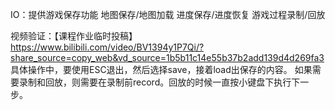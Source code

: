IO：提供游戏保存功能
地图保存/地图加载
进度保存/进度恢复
游戏过程录制/回放

视频验证：【课程作业临时投稿】 https://www.bilibili.com/video/BV1394y1P7Qi/?share_source=copy_web&vd_source=1b5b11c14e55b37b2add139d4d269fa3
具体操作中，要使用ESC退出，然后选择save，接着load出保存的内容。
如果需要录制和回放，则需要在录制前record。回放的时候一直按小键盘下执行下一步。